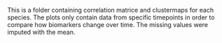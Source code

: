 This is a folder containing correlation matrice and clustermaps for each species. The plots only contain data from specific timepoints in order to compare how biomarkers change over time. The missing values were imputed with the mean. 
